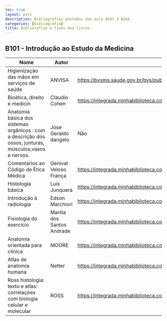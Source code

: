 ```yaml
---
toc: true
layout: post
description: Bibliografias postadas das aula B101 à B104.
categories: [bibliografia]
title: Bibliorafias e links dos livros
---
```


## B101 - Introdução ao Estudo da Medicina

| Nome                                                                                                   | Autor                      | Link online?                                                                                       | Categoria    |
|--------------------------------------------------------------------------------------------------------|----------------------------|----------------------------------------------------------------------------------------------------|--------------|
| Higienização das mãos em serviços de saúde                                                             | ANVISA                     | https://bvsms.saude.gov.br/bvs/publicacoes/seguranca_paciente_servicos_saude_higienizacao_maos.pdf | Básica       |
| Bioética, direito e medicin                                                                            | Claudio Cohen              | https://integrada.minhabiblioteca.com.br/books/9788520458587                                       | Básica       |
| Anatomia básica dos sistemas orgânicos : com a descrição dos ossos, junturas, músculos,vasos e nervos. | Jose Geraldo dangelo       | Não                                                                                                | Básica       |
| Comentários ao Código de Ética Médica                                                                  | Genival Veloso França      | https://integrada.minhabiblioteca.com.br/books/9788527735247                                       | Básica       |
| Histologia básica                                                                                      | Luis Junquera              | https://integrada.minhabiblioteca.com.br/#/books/9788527732178/cfi/6/2!/4/2/2@0:0                  | Básica       |
| Introdução à radiologia                                                                                | Edson Marchiori            | https://integrada.minhabiblioteca.com.br/books/978-85-277-2702-0                                   | Complementar |
| Fisiologia do exercício                                                                                | Marilia dos Santos Andrade | https://integrada.minhabiblioteca.com.br/books/9788520461815                                       | Complementar |
| Anatomia orientada para clínica                                                                        | MOORE                      | https://integrada.minhabiblioteca.com.br/books/9788527734608                                       | Clássica     |
| Atlas de anatomia humana                                                                               | Netter                     | https://integrada.minhabiblioteca.com.br/books/9788595150553                                       | Clássica     |
| Ross histologia: texto e atlas: correlações com biologia celular e molecular                           | ROSS                       | https://integrada.minhabiblioteca.com.br/books/9788527729888                                       | Clássica     |
